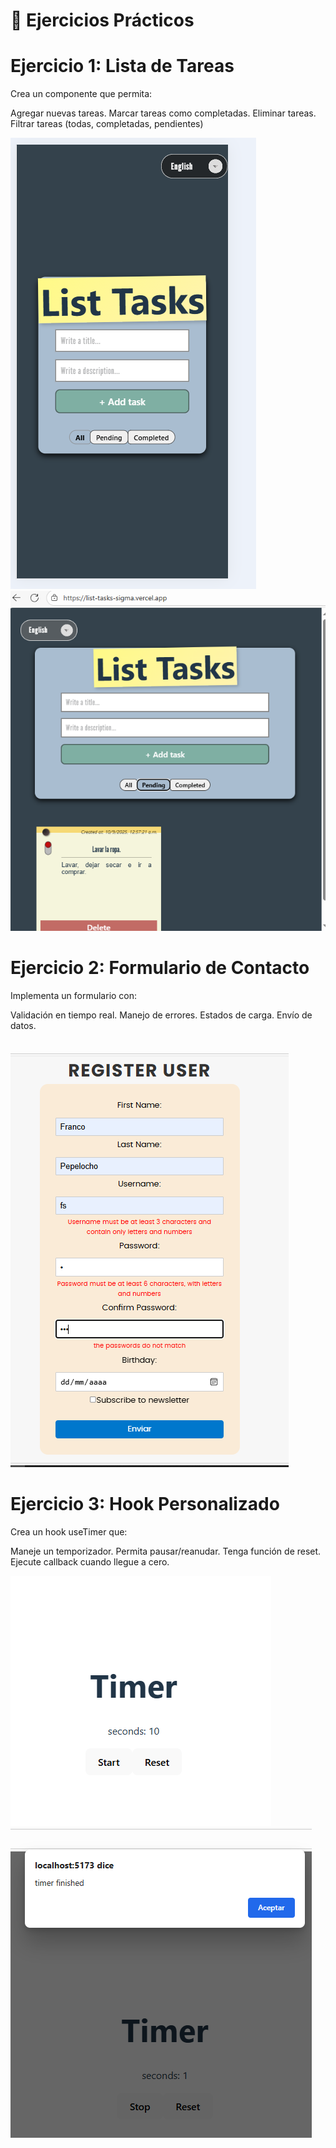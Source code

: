 # 🎯 Ejercicios Prácticos

# Ejercicio 1: Lista de Tareas
Crea un componente que permita:

Agregar nuevas tareas.
Marcar tareas como completadas.
Eliminar tareas.
Filtrar tareas (todas, completadas, pendientes)

![imagen](img/mobile.PNG)
![imagen](img/save-pending-tablet.PNG)

# Ejercicio 2: Formulario de Contacto
Implementa un formulario con:

Validación en tiempo real.
Manejo de errores.
Estados de carga.
Envío de datos.

![imagen](img/formulario.PNG)

# Ejercicio 3: Hook Personalizado
Crea un hook useTimer que:

Maneje un temporizador.
Permita pausar/reanudar.
Tenga función de reset.
Ejecute callback cuando llegue a cero.

![imagen](./img/timer.PNG)
![imagen](./img/llega1luego0.PNG)